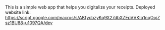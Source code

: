 This is a simple web app that helps you digitalize your receipts.
Deployed website link: https://script.google.com/macros/s/AKfycbzyKq9X27dbXZEpVVKIq1nqOojZsz1BU88-u1097QA/dev
